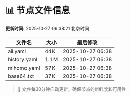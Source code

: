 # 📊 节点文件信息

**更新时间**: 2025-10-27 06:38:21 北京时间

| 文件名 | 大小 | 最后修改 |
|--------|------|----------|
| all.yaml | 44K | 2025-10-27 06:38 |
| history.yaml | 1.1M | 2025-10-27 06:38 |
| mihomo.yaml | 57K | 2025-10-27 06:38 |
| base64.txt | 37K | 2025-10-27 06:38 |

> 🔄 文件每30分钟自动更新，确保节点的新鲜度和可用性

